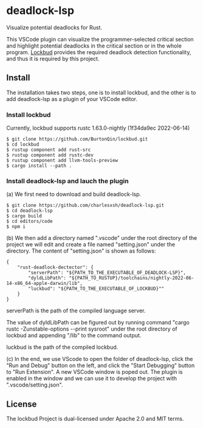 # deadlock-lsp
Visualize potential deadlocks for Rust. 

This VSCode plugin can visualize the programmer-selected critical section and highlight potential deadlocks in the critical section or in the whole program. [Lockbud](https://github.com/BurtonQin/lockbud) provides the required deadlock detection functionality, and thus it is required by this project.  

## Install

The installation takes two steps, one is to install lockbud, and the other is to add deadlock-lsp as a plugin of your VSCode editor. 

### Install lockbud
Currently, lockbud supports rustc 1.63.0-nightly (1f34da9ec 2022-06-14)
```
$ git clone https://github.com/BurtonQin/lockbud.git
$ cd lockbud
$ rustup component add rust-src
$ rustup component add rustc-dev
$ rustup component add llvm-tools-preview
$ cargo install --path .
```

### Install deadlock-lsp and lauch the plugin

(a) We first need to download and build deadlock-lsp. 
```
$ git clone https://github.com/charlesxsh/deadlock-lsp.git
$ cd deadlock-lsp
$ cargo build
$ cd editors/code
$ npm i
```

(b) We then add a directory named ".vscode" under the root directory of the project we will edit and 
create a file named "setting.json" under the directory. 
The content of "setting.json" is shown as follows:

```
{
    "rust-deadlock-dectector": {
        "serverPath": "${PATH_TO_THE_EXECUTABLE_OF_DEADLOCK-LSP}",
        "dyldLibPath": "${PATH_TO_RUSTUP}/toolchains/nightly-2022-06-14-x86_64-apple-darwin/lib",
        "luckbud": "${PATH_TO_THE_EXECUTABLE_OF_LOCKBUD}""
    }
}

```
serverPath is the path of the compiled language server. 

The value of dyldLibPath can be figured out by running command "cargo rustc -Zunstable-options --print  sysroot"
under the root directory of lockbud and appending "/lib" to the command output. 

luckbud is the path of the compiled lockbud. 

(c) In the end, we use VScode to open the folder of deadlock-lsp, click the "Run and Debug" button on the left, and click 
the "Start Debugging" button to "Run Extension". A new VSCode window is poped out. The plugin is enabled in the window
and we can use it to develop the project with ".vscode/setting.json". 


## License
The lockbud Project is dual-licensed under Apache 2.0 and MIT terms.